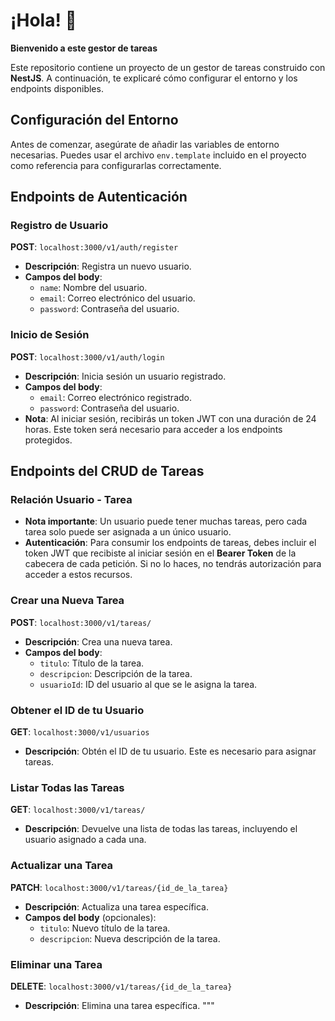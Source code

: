 # ¡Hola! 👋  
**Bienvenido a este gestor de tareas**  

Este repositorio contiene un proyecto de un gestor de tareas construido con **NestJS**. A continuación, te explicaré cómo configurar el entorno y los endpoints disponibles.

## Configuración del Entorno  
Antes de comenzar, asegúrate de añadir las variables de entorno necesarias. Puedes usar el archivo `env.template` incluido en el proyecto como referencia para configurarlas correctamente.

## Endpoints de Autenticación  

### Registro de Usuario  
**POST**: `localhost:3000/v1/auth/register`  
- **Descripción**: Registra un nuevo usuario.  
- **Campos del body**:  
  - `name`: Nombre del usuario.  
  - `email`: Correo electrónico del usuario.  
  - `password`: Contraseña del usuario.  

### Inicio de Sesión  
**POST**: `localhost:3000/v1/auth/login`  
- **Descripción**: Inicia sesión un usuario registrado.  
- **Campos del body**:  
  - `email`: Correo electrónico registrado.  
  - `password`: Contraseña del usuario.  
- **Nota**: Al iniciar sesión, recibirás un token JWT con una duración de 24 horas. Este token será necesario para acceder a los endpoints protegidos.

## Endpoints del CRUD de Tareas  

### Relación Usuario - Tarea  
- **Nota importante**: Un usuario puede tener muchas tareas, pero cada tarea solo puede ser asignada a un único usuario.  
- **Autenticación**: Para consumir los endpoints de tareas, debes incluir el token JWT que recibiste al iniciar sesión en el **Bearer Token** de la cabecera de cada petición. Si no lo haces, no tendrás autorización para acceder a estos recursos.

### Crear una Nueva Tarea  
**POST**: `localhost:3000/v1/tareas/`  
- **Descripción**: Crea una nueva tarea.  
- **Campos del body**:  
  - `titulo`: Título de la tarea.  
  - `descripcion`: Descripción de la tarea.  
  - `usuarioId`: ID del usuario al que se le asigna la tarea.  

### Obtener el ID de tu Usuario  
**GET**: `localhost:3000/v1/usuarios`  
- **Descripción**: Obtén el ID de tu usuario. Este es necesario para asignar tareas.

### Listar Todas las Tareas  
**GET**: `localhost:3000/v1/tareas/`  
- **Descripción**: Devuelve una lista de todas las tareas, incluyendo el usuario asignado a cada una.

### Actualizar una Tarea  
**PATCH**: `localhost:3000/v1/tareas/{id_de_la_tarea}`  
- **Descripción**: Actualiza una tarea específica.  
- **Campos del body** (opcionales):  
  - `titulo`: Nuevo título de la tarea.  
  - `descripcion`: Nueva descripción de la tarea.

### Eliminar una Tarea  
**DELETE**: `localhost:3000/v1/tareas/{id_de_la_tarea}`  
- **Descripción**: Elimina una tarea específica.
"""
